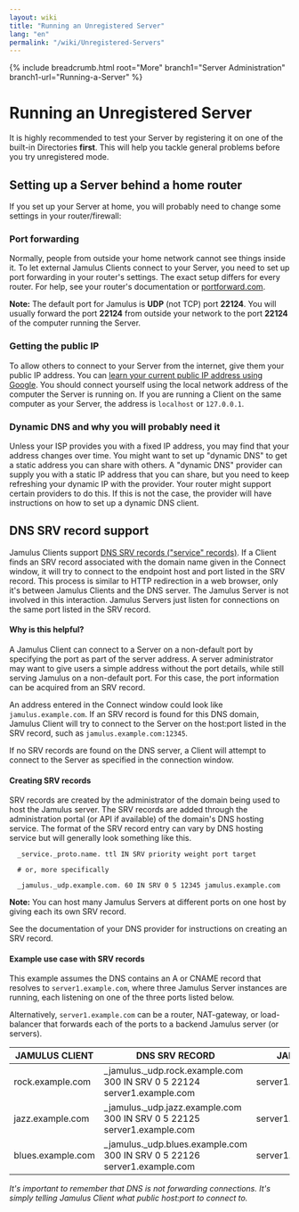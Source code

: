 ```yaml
---
layout: wiki
title: "Running an Unregistered Server"
lang: "en"
permalink: "/wiki/Unregistered-Servers"
---
```


{% include breadcrumb.html root="More" branch1="Server Administration" branch1-url="Running-a-Server" %}

# Running an Unregistered Server

It is highly recommended to test your Server by registering it on one of the built-in Directories **first**. This will help you tackle general problems before you try unregistered mode.

## Setting up a Server behind a home router

If you set up your Server at home, you will probably need to change some settings in your router/firewall:

### Port forwarding

Normally, people from outside your home network cannot see things inside it. To let external Jamulus Clients connect to your Server, you need to set up port forwarding in your router's settings. The exact setup differs for every router. For help, see your router's documentation or [portforward.com](https://portforward.com).

**Note:** The default port for Jamulus is **UDP** (not TCP) port **22124**. You will usually forward the port **22124** from outside your network to the port **22124** of the computer running the Server.

### Getting the public IP

To allow others to connect to your Server from the internet, give them your public IP address. You can [learn your current public IP address using Google](https://www.google.com/search?q=what+is+my+ip).
You should connect yourself using the local network address of the computer the Server is running on. If you are running a Client on the same computer as your Server, the address is `localhost` or `127.0.0.1`.


### Dynamic DNS and why you will probably need it

Unless your ISP provides you with a fixed IP address, you may find that your address changes over time. You might want to set up "dynamic DNS" to get a static address you can share with others. A "dynamic DNS" provider can supply you with a static IP address that you can share, but you need to keep refreshing your dynamic IP with the provider. Your router might support certain providers to do this. If this is not the case, the provider will have instructions on how to set up a dynamic DNS client.

## DNS SRV record support

Jamulus Clients support [DNS SRV records ("service" records)](https://en.wikipedia.org/wiki/SRV_record). If a Client finds an SRV record associated with the domain name given in the Connect window, it will try to connect to the endpoint host and port listed in the SRV record. This process is similar to HTTP redirection in a web browser, only it's between Jamulus Clients and the DNS server. The Jamulus Server is not involved in this interaction. Jamulus Servers just listen for connections on the same port listed in the SRV record.

#### Why is this helpful?

A Jamulus Client can connect to a Server on a non-default port by specifying the port as part of the server address. A server administrator may want to give users a simple address without the port details, while still serving Jamulus on a non-default port. For this case, the port information can be acquired from an SRV record.

An address entered in the Connect window could look like ```jamulus.example.com```. If an SRV record is found for this DNS domain, Jamulus Client will try to connect to the Server on the host:port listed in the SRV record, such as ```jamulus.example.com:12345```.

If no SRV records are found on the DNS server, a Client will attempt to connect to the Server as specified in the connection window.

#### Creating SRV records

SRV records are created by the administrator of the domain being used to host the Jamulus server. The SRV records are added through the administration portal (or API if available) of the domain's DNS hosting service. The format of the SRV record entry can vary by DNS hosting service but will generally look something like this.

~~~
  _service._proto.name. ttl IN SRV priority weight port target
  
  # or, more specifically
  
  _jamulus._udp.example.com. 60 IN SRV 0 5 12345 jamulus.example.com
~~~

**Note:** You can host many Jamulus Servers at different ports on one host by giving each its own SRV record.

See the documentation of your DNS provider for instructions on creating an SRV record.

#### Example use case with SRV records

This example assumes the DNS contains an A or CNAME record that resolves to ```server1.example.com```, where three Jamulus Server instances are running, each listening on one of the three ports listed below.

Alternatively, `server1.example.com` can be a router, NAT-gateway, or load-balancer that forwards each of the ports to a backend Jamulus server (or servers).


| JAMULUS CLIENT     |  DNS SRV RECORD                                                             | JAMULUS SERVER             |
| ------------------ | --------------------------------------------------------------------------- | -------------------------- |
| rock.example.com  |  _jamulus._udp.rock.example.com 300 IN SRV 0 5 22124 server1.example.com  | server1.example.com:22124 |
| jazz.example.com  |  _jamulus._udp.jazz.example.com 300 IN SRV 0 5 22125 server1.example.com  | server1.example.com:22125 |
| blues.example.com |  _jamulus._udp.blues.example.com 300 IN SRV 0 5 22126 server1.example.com | server1.example.com:22126 |

*It's important to remember that DNS is not forwarding connections. It's simply telling Jamulus Client what public host:port to connect to.*

